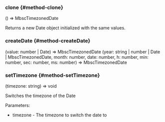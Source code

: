 ### clone {#method-clone}

() => MbscTimezonedDate


Returns a new Date object initialized with the same values.

### createDate {#method-createDate}

(value: number &#124; Date) => MbscTimezonedDate
(year: string &#124; number &#124; Date &#124; MbscTimezonedDate, month: number, date: number, h: number, min: number, sec: number, ms: number) => MbscTimezonedDate





### setTimezone {#method-setTimezone}

(timezone: string) => void


Switches the timezone of the Date

Parameters:
 - timezone - The timezone to switch the date to

